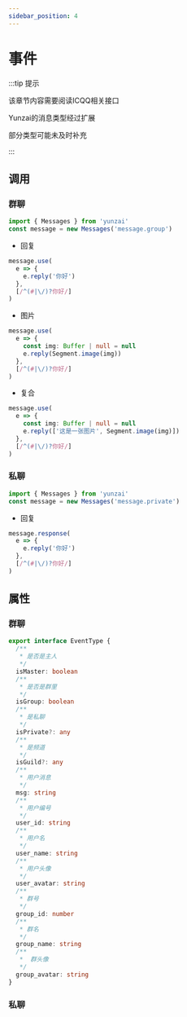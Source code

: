 ```yaml
---
sidebar_position: 4
---
```


# 事件

:::tip 提示

该章节内容需要阅读ICQQ相关接口

Yunzai的消息类型经过扩展

部分类型可能未及时补充

:::

## 调用

### 群聊

```ts
import { Messages } from 'yunzai'
const message = new Messages('message.group')
```

- 回复

```ts
message.use(
  e => {
    e.reply('你好')
  },
  [/^(#|\/)?你好/]
)
```

- 图片

```ts
message.use(
  e => {
    const img: Buffer | null = null
    e.reply(Segment.image(img))
  },
  [/^(#|\/)?你好/]
)
```

- 复合

```ts
message.use(
  e => {
    const img: Buffer | null = null
    e.reply(['这是一张图片', Segment.image(img)])
  },
  [/^(#|\/)?你好/]
)
```

### 私聊

```ts
import { Messages } from 'yunzai'
const message = new Messages('message.private')
```

- 回复

```ts
message.response(
  e => {
    e.reply('你好')
  },
  [/^(#|\/)?你好/]
)
```

## 属性

### 群聊

```ts
export interface EventType {
  /**
   * 是否是主人
   */
  isMaster: boolean
  /**
   * 是否是群里
   */
  isGroup: boolean
  /**
   * 是私聊
   */
  isPrivate?: any
  /**
   * 是频道
   */
  isGuild?: any
  /**
   * 用户消息
   */
  msg: string
  /**
   * 用户编号
   */
  user_id: string
  /**
   * 用户名
   */
  user_name: string
  /**
   * 用户头像
   */
  user_avatar: string
  /**
   * 群号
   */
  group_id: number
  /**
   * 群名
   */
  group_name: string
  /**
   *  群头像
   */
  group_avatar: string
}
```

### 私聊
